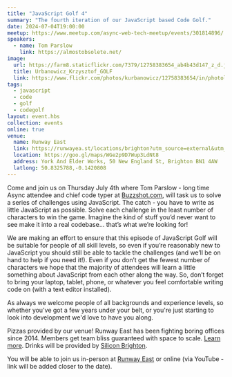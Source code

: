 ```yaml
---
title: "JavaScript Golf 4"
summary: "The fourth iteration of our JavaScript based Code Golf."
date: 2024-07-04T19:00:00
meetup: https://www.meetup.com/async-web-tech-meetup/events/301814896/
speakers:
  - name: Tom Parslow
    link: https://almostobsolete.net/
image:
  url: https://farm8.staticflickr.com/7379/12758383654_ab4b43d147_z_d.jpg
  title: Urbanowicz_Krzysztof_GOLF
  link: https://www.flickr.com/photos/kurbanowicz/12758383654/in/photolist-krq3XY-7hTRLz-9kGXLo-awf96H-9kGXTb-7hTSDX-7hXNAY-kroiT4-6xcLyT-65CWTR-5ds8DL-9kGYdb-9kDVyT-9a69ML-5bCwNN-efi4ma-56hckS-4kQ3Fv-eBP5xt-6QKY1E-c3HmpL-eBRqu3-4ZxP3p-5bCxDW-krpfTx-4ZC1qL-5bCB6j-3vs2Y1-4ZC1u5-4q64vn-4ZxM8Z-4ZxNwg-341zZd-6xj6oL-4ZxNUP-9L3STz-9L3SXt-dxM9tg-dbJjkc-anWVqa-4ZxNqz-5bym8g-4PXK7g-dbJkFS-5bxftP-5bym7V-krp6SB-5bCsCE-5t5bP2-5byh6a
tags:
  - javascript
  - code
  - golf
  - codegolf
layout: event.hbs
collection: events
online: true
venue:
  name: Runway East
  link: https://runwayea.st/locations/brighton?utm_source=external&utm_medium=event&utm_campaign=sponsorship
  location: https://goo.gl/maps/WGe2p9D7Wup3LdNt8
  address: York And Elder Works, 50 New England St, Brighton BN1 4AW
  latlong: 50.8325788,-0.1420808
---
```


Come and join us on Thursday July 4th where Tom Parslow - long time Async attendee and chief code typer at [Buzzshot.com](https://buzzshot.com), will task us to solve a series of challenges using JavaScript. The catch - you have to write as little JavaScript as possible. Solve each challenge in the least number of characters to win the game. Imagine the kind of stuff you’d never want to see make it into a real codebase… that’s what we’re looking for!

We are making an effort to ensure that this episode of JavaScript Golf will be suitable for people of all skill levels, so even if you’re reasonably new to JavaScript you should still be able to tackle the challenges (and we’ll be on hand to help if you need it!). Even if you don’t get the fewest number of characters we hope that the majority of attendees will learn a little something about JavaScript from each other along the way. So, don’t forget to bring your laptop, tablet, phone, or whatever you feel comfortable writing code on (with a text editor installed).

As always we welcome people of all backgrounds and experience levels, so whether you've got a few years under your belt, or you're just starting to look into development we'd love to have you along.

Pizzas provided by our venue! Runway East has been fighting boring offices since 2014. Members get team bliss guaranteed with space to scale. [Learn more](https://runwayea.st/locations/brighton?utm_source=external&utm_medium=event&utm_campaign=sponsorship). Drinks will be provided by [Silicon Brighton](https://siliconbrighton.com/).

You will be able to join us in-person at [Runway East](https://runwayea.st/locations/brighton?utm_source=external&utm_medium=event&utm_campaign=sponsorship) or online (via YouTube - link will be added closer to the date).
